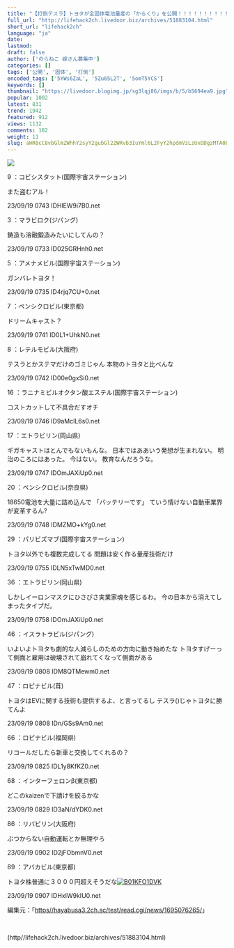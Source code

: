 ```yaml
---
title: "【打倒テスラ】トヨタが全固体電池量産の「からくり」を公開！！！！！！！！！！"
full_url: "http://lifehack2ch.livedoor.biz/archives/51883104.html"
short_url: "lifehack2ch"
language: "ja"
date: 
lastmod: 
draft: false
author: ['のらねこ 嫁さん募集中']
categories: []
tags: ['公開', '固体', '打倒']
encoded_tags: ['5YWs6ZaL', '5Zu65L2T', '5omT5YCS']
keywords: []
thumbnail: "https://livedoor.blogimg.jp/sg3lqj86/imgs/b/5/b5694ea9.jpg"
popular: 1002
latest: 831
trend: 1942
featured: 912
views: 1132
comments: 182
weight: 11
slug: aHR0cC8vbGlmZWhhY2syY2gubGl2ZWRvb3IuYml6L2FyY2hpdmVzLzUxODgzMTA0Lmh0bWw=
---
```


![](https://livedoor.blogimg.jp/sg3lqj86/imgs/b/5/b5694ea9.jpg)

<div><p class='t_name'>9 ：コビシスタット(国際宇宙ステーション) </p> <p class='r1'>また盗むアル！ </p><p>23/09/19 0743 IDHlEW9i7B0.net</p> <p class='t_name'>3 ：マラビロク(ジパング) </p> <p class='r4'>鋳造も溶融鍛造みたいにしてんの？ </p><p>23/09/19 0733 ID025GRHnh0.net</p> <p class='t_name'>5 ：アメナメビル(国際宇宙ステーション) </p> <p class='r4'>ガンバレトヨタ！ </p><p>23/09/19 0735 ID4rjq7CU+0.net</p> <p class='t_name'>7 ：ペンシクロビル(東京都) </p> <p class='r4'>ドリームキャスト？ </p><p>23/09/19 0741 ID0L1+UhkN0.net</p> <p class='t_name'>8 ：レテルモビル(大阪府) </p> <p class='r4'>テスラとかステマだけのゴミじゃん 本物のトヨタと比べんな </p><p>23/09/19 0742 ID00e0gxSi0.net</p> <p class='t_name'>16 ：ラニナミビルオクタン酸エステル(国際宇宙ステーション) </p> <p class='r4'>コストカットして不具合だすオチ </p><p>23/09/19 0746 ID9aMclL6s0.net</p> <p class='t_name'>17 ：エトラビリン(岡山県) </p> <p class='r4'>ギガキャストはとんでもないもんな。 日本ではああいう発想が生まれない。 明治のころにはあった。 今はない。 教育なんだろうな。 </p><p>23/09/19 0747 IDOmJAXiUp0.net</p> <p class='t_name'>20 ：ペンシクロビル(奈良県) </p> <p class='r4'>18650電池を大量に詰め込んで 「バッテリーです」 ていう情けない自動車業界が変革するん? </p><p>23/09/19 0748 IDMZMO+kYg0.net</p> <p class='t_name'>29 ：パリビズマブ(国際宇宙ステーション) </p> <p class='r4'>トヨタ以外でも複数完成してる 問題は安く作る量産技術だけ </p><p>23/09/19 0755 IDLN5xTwMD0.net</p> <p class='t_name'>36 ：エトラビリン(岡山県) </p> <p class='r4'>しかしイーロンマスクにひさびさ実業家魂を感じるわ。 今の日本から消えてしまったタイプだ。 </p><p>23/09/19 0758 IDOmJAXiUp0.net</p> <p class='t_name'>46 ：イスラトラビル(ジパング) </p> <p class='r4'>いよいよトヨタも劇的な人減らしのための方向に動き始めたな トヨタすげーって側面と雇用は破壊されて崩れてくなって側面がある </p><p>23/09/19 0808 IDM8QTMewm0.net</p> <p class='t_name'>47 ：ロピナビル(茸) </p> <p class='r4'>トヨタはEVに関する技術も提供するよ、と言ってるし テスラ()じゃトヨタに勝てんよ </p><p>23/09/19 0808 IDn/GSs9Am0.net</p> <p class='t_name'>66 ：ロピナビル(福岡県) </p> <p class='r4'>リコールだしたら新車と交換してくれるの？ </p><p>23/09/19 0825 IDL1y8KfKZ0.net</p> <p class='t_name'>68 ：インターフェロンβ(東京都) </p> <p class='r4'>どこのkaizenで下請けを絞るかな </p><p>23/09/19 0829 ID3aN/dYDK0.net</p> <p class='t_name'>86 ：リバビリン(大阪府) </p> <p class='r4'>ぶつからない自動運転とか無理やろ </p><p>23/09/19 0902 ID2jFObmnV0.net</p> <p class='t_name'>89 ：アバカビル(東京都) </p> <p class='r2'>トヨタ株普通に３０００円超えそうだな<a href='https//www.amazon.co.jp/dp/B01KFO1DVK/?tag=nishiky24-22' target='_blank'><img src='https//m.media-amazon.com/images/I/51CiTXmSUFL._SL500_.jpg' alt='B01KFO1DVK' border='0'></a> </p><p>23/09/19 0907 IDHxIW9kIU0.net</p> <p class='p_url'>編集元：「<a href='https//hayabusa3.2ch.sc/test/read.cgi/news/1695076265/' target='_blank'>https//hayabusa3.2ch.sc/test/read.cgi/news/1695076265/</a>」</p> <br clear='all'></div>

(http//lifehack2ch.livedoor.biz/archives/51883104.html)
